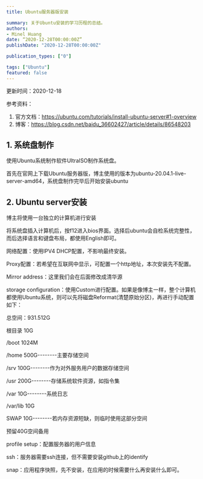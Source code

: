 ```yaml
---
title: Ubuntu服务器版安装

summary: 关于Ubuntu安装的学习历程的总结。
authors:
- Minel Huang
date: “2020-12-28T00:00:00Z”
publishDate: "2020-12-28T00:00:00Z"

publication_types: ["0"]

tags: ["Ubuntu"]
featured: false
---
```


更新时间：2020-12-18

参考资料：

1. 官方文档：https://ubuntu.com/tutorials/install-ubuntu-server#1-overview
2. 博客：https://blog.csdn.net/baidu_36602427/article/details/86548203

## 1. 系统盘制作

使用Ubuntu系统制作软件UltraISO制作系统盘。

首先在官网上下载Ubuntu服务器版，博主使用的版本为ubuntu-20.04.1-live-server-amd64，系统盘制作完毕后开始安装ubuntu

## 2. Ubuntu server安装

博主将使用一台独立的计算机进行安装

将系统盘插入计算机后，按f12进入bios界面。选择后ubuntu会自检系统完整性，而后选择语言和键盘布局，都使用English即可。

网络配置：使用IPV4 DHCP配置，不影响最终安装。

Proxy配置：若希望在互联网中显示，可配置一个http地址，本次安装先不配置。

Mirror address：这里我们会在后面修改成清华源

storage configuration：使用Custom进行配置。如果是像博主一样，整个计算机都使用Ubuntu系统，则可以先将磁盘Reformat(清楚原始分区)，再进行手动配置如下：

总空间：931.512G

根目录 10G

/boot 1024M

/home 500G--------主要存储空间

/srv 100G--------作为对外服务用户的数据存储空间

/usr 200G--------存储系统软件资源，如指令集

/var 10G--------系统日志

/var/lib 10G

SWAP 10G--------若内存资源短缺，则临时使用这部分空间

预留40G空间备用

profile setup：配置服务器的用户信息

ssh：服务器需要ssh连接，但不需要安装github上的identify

snap：应用程序快照，先不安装，在应用的时候需要什么再安装什么即可。



